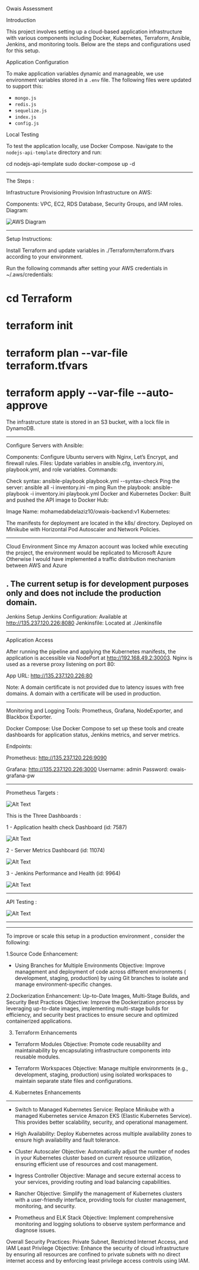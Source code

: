 Owais Assessment

 Introduction

This project involves setting up a cloud-based application infrastructure with various components including Docker, Kubernetes, Terraform, Ansible, Jenkins, and monitoring tools. Below are the steps and configurations used for this setup.

 Application Configuration

To make application variables dynamic and manageable, we use environment variables stored in a `.env` file. The following files were updated to support this:
- `mongo.js`
- `redis.js`
- `sequelize.js`
- `index.js`
- `config.js`

 Local Testing

To test the application locally, use Docker Compose. Navigate to the `nodejs-api-template` directory and run:


cd nodejs-api-template
sudo docker-compose up -d


------
The Steps : 

Infrastructure Provisioning
Provision Infrastructure on AWS:

Components: VPC, EC2, RDS Database, Security Groups, and IAM roles.
Diagram:

![AWS Diagram](./images/AWS%20Diagram.png)

------

Setup Instructions:

Install Terraform and update variables in ./Terraform/terraform.tfvars according to your environment.

Run the following commands after setting your AWS credentials in ~/.aws/credentials:

# cd Terraform 
# terraform init
# terraform plan --var-file terraform.tfvars
# terraform apply --var-file --auto-approve 

The infrastructure state is stored in an S3 bucket, with a lock file in DynamoDB.

--------------------------------------------

Configure Servers with Ansible:

Components: Configure Ubuntu servers with Nginx, Let’s Encrypt, and firewall rules.
Files: Update variables in ansible.cfg, inventory.ini, playbook.yml, and role variables.
Commands:

Check syntax: ansible-playbook playbook.yml --syntax-check
Ping the server: ansible all -i inventory.ini -m ping
Run the playbook: ansible-playbook -i inventory.ini playbook.yml
Docker and Kubernetes
Docker: Built and pushed the API image to Docker Hub:

Image Name: mohamedabdelaziz10/owais-backend:v1
Kubernetes:

The manifests for deployment are located in the k8s/ directory.
Deployed on Minikube with Horizontal Pod Autoscaler and Network Policies.

 -------------
Cloud Environment
Since my Amazon account was locked while executing the project, the environment would be replicated to Microsoft Azure Otherwise I would have implemented a traffic distribution mechanism between AWS and Azure

. The current setup is for development purposes only and does not include the production domain.
 ---------------------------------------------

Jenkins Setup
 Jenkins Configuration: Available at http://135.237.120.226:8080
 Jenkinsfile: Located at ./Jenkinsfile

 ------------------------

Application Access

After running the pipeline and applying the Kubernetes manifests, the application is accessible via NodePort at http://192.168.49.2:30003. Nginx is used as a reverse proxy listening on port 80:

App URL: http://135.237.120.226:80

Note: A domain certificate is not provided due to latency issues with free domains. A domain with a certificate will be used in production. 

-----------------------------------------

Monitoring and Logging
Tools: Prometheus, Grafana, NodeExporter, and Blackbox Exporter.

Docker Compose: Use Docker Compose to set up these tools and create dashboards for application status, Jenkins metrics, and server metrics.

Endpoints:

Prometheus: http://135.237.120.226:9090

Grafana: http://135.237.120.226:3000
Username: admin
Password: owais-grafana-pw


 -------

  Prometheus Targets : 

   ![Alt Text](./images/Prometheus-Metrics.png)





 This is the Three Dashboards : 
  
   1 - Application health check Dashboard (id: 7587)

   ![Alt Text](./images/Grafana-blackbox.png)


   2 - Server Metrics Dashboard (id: 11074)

  ![Alt Text](./images/Server-Dashboard.png)


   3 - Jenkins Performance and Health (id: 9964)

   ![Alt Text]( ./images/Jenkins-Dashboard.png )



--------------------------------

API Testing :

   ![Alt Text](images/Testing-api.png)


-----------------------------------------------------------------------------------------------------------------------------
-----------------------------------------------------------------------------------------------------------------------------

To improve or scale this setup in a production environment , consider the following:

1.Source Code Enhancement: 
 - Using Branches for Multiple Environments
   Objective: Improve management and deployment of code across different environments ( development, staging, production) by using Git branches to isolate and manage environment-specific changes.


2.Dockerization Enhancement: 
  Up-to-Date Images, Multi-Stage Builds, and Security Best Practices
  Objective: Improve the Dockerization process by leveraging up-to-date images, implementing multi-stage builds for efficiency, and security best practices to ensure secure and optimized containerized applications.




3. Terraform Enhancements

 - Terraform Modules
    Objective: Promote code reusability and maintainability by encapsulating infrastructure components into reusable modules.
 
 - Terraform Workspaces
   Objective: Manage multiple environments (e.g., development, staging, production) using isolated workspaces to maintain separate state files and configurations.


4. Kubernetes Enhancements
--------------------------

 - Switch to Managed Kubernetes Service: Replace Minikube with a managed Kubernetes service  Amazon EKS (Elastic Kubernetes Service). 
   This provides better scalability, security, and operational management.

 - High Availability:
   Deploy Kubernetes across multiple availability zones to ensure high availability and fault tolerance.

 - Cluster Autoscaler
   Objective: Automatically adjust the number of nodes in your Kubernetes cluster based on current resource utilization, ensuring efficient use of resources and cost management.

 - Ingress Controller
   Objective: Manage and secure external access to your services, providing routing and load balancing capabilities.

 - Rancher
   Objective: Simplify the management of Kubernetes clusters with a user-friendly interface, providing tools for cluster management, monitoring, and security.
  
 - Prometheus and ELK Stack
   Objective: Implement comprehensive monitoring and logging solutions to observe system performance and diagnose issues.



Overall Security Practices: Private Subnet, Restricted Internet Access, and IAM Least Privilege
Objective: Enhance the security of  cloud infrastructure by ensuring all resources are confined to private subnets with no direct internet access and by enforcing least privilege access controls using IAM.